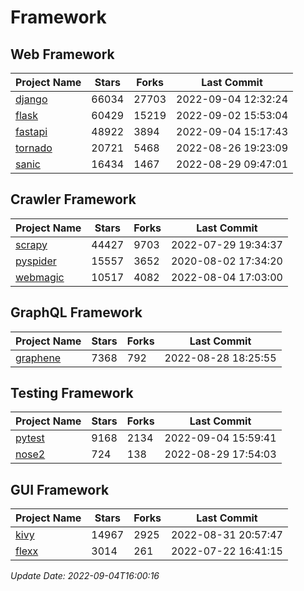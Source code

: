 # Framework

## Web Framework
| Project Name | Stars | Forks | Last Commit |
| ------------ | ----- | ----- | ----------- |
| [django](https://github.com/django/django) | 66034 | 27703 | 2022-09-04 12:32:24 |
| [flask](https://github.com/pallets/flask) | 60429 | 15219 | 2022-09-02 15:53:04 |
| [fastapi](https://github.com/tiangolo/fastapi) | 48922 | 3894 | 2022-09-04 15:17:43 |
| [tornado](https://github.com/tornadoweb/tornado) | 20721 | 5468 | 2022-08-26 19:23:09 |
| [sanic](https://github.com/sanic-org/sanic) | 16434 | 1467 | 2022-08-29 09:47:01 |

## Crawler Framework
| Project Name | Stars | Forks | Last Commit |
| ------------ | ----- | ----- | ----------- |
| [scrapy](https://github.com/scrapy/scrapy) | 44427 | 9703 | 2022-07-29 19:34:37 |
| [pyspider](https://github.com/binux/pyspider) | 15557 | 3652 | 2020-08-02 17:34:20 |
| [webmagic](https://github.com/code4craft/webmagic) | 10517 | 4082 | 2022-08-04 17:03:00 |

## GraphQL Framework
| Project Name | Stars | Forks | Last Commit |
| ------------ | ----- | ----- | ----------- |
| [graphene](https://github.com/graphql-python/graphene) | 7368 | 792 | 2022-08-28 18:25:55 |

## Testing Framework
| Project Name | Stars | Forks | Last Commit |
| ------------ | ----- | ----- | ----------- |
| [pytest](https://github.com/pytest-dev/pytest) | 9168 | 2134 | 2022-09-04 15:59:41 |
| [nose2](https://github.com/nose-devs/nose2) | 724 | 138 | 2022-08-29 17:54:03 |

## GUI Framework
| Project Name | Stars | Forks | Last Commit |
| ------------ | ----- | ----- | ----------- |
| [kivy](https://github.com/kivy/kivy) | 14967 | 2925 | 2022-08-31 20:57:47 |
| [flexx](https://github.com/flexxui/flexx) | 3014 | 261 | 2022-07-22 16:41:15 |

*Update Date: 2022-09-04T16:00:16*